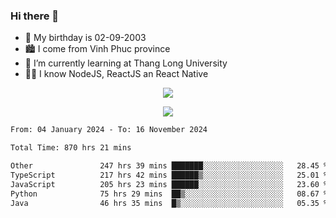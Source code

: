 ### Hi there 👋
- 🎂 My birthday is 02-09-2003
- 🏙️ I come from Vinh Phuc province
- 🌱 I’m currently learning at Thang Long University
- 🧑‍💻 I know NodeJS, ReactJS an React Native
<p align="center"><img src="https://github-readme-stats.vercel.app/api?username=tmquang0209&show_icons=true&theme=gradient"></p>
<p align="center"><img src="https://github-readme-stats.vercel.app/api/top-langs/?username=tmquang0209&hide=scss,css&langs_count=10"></p>
<!--START_SECTION:waka-->

```txt
From: 04 January 2024 - To: 16 November 2024

Total Time: 870 hrs 21 mins

Other               247 hrs 39 mins ███████░░░░░░░░░░░░░░░░░░   28.45 %
TypeScript          217 hrs 42 mins ██████▒░░░░░░░░░░░░░░░░░░   25.01 %
JavaScript          205 hrs 23 mins ██████░░░░░░░░░░░░░░░░░░░   23.60 %
Python              75 hrs 29 mins  ██▒░░░░░░░░░░░░░░░░░░░░░░   08.67 %
Java                46 hrs 35 mins  █▒░░░░░░░░░░░░░░░░░░░░░░░   05.35 %
```

<!--END_SECTION:waka-->

